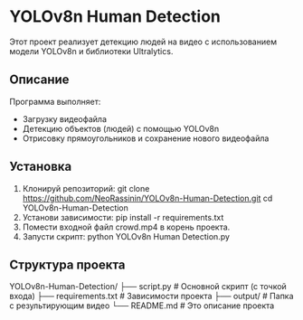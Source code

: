 # YOLOv8n Human Detection

Этот проект реализует детекцию людей на видео с использованием модели YOLOv8n и библиотеки Ultralytics.

## Описание

Программа выполняет:
- Загрузку видеофайла
- Детекцию объектов (людей) с помощью YOLOv8n
- Отрисовку прямоугольников и сохранение нового видеофайла

## Установка

1. Клонируй репозиторий:
git clone https://github.com/NeoRassinin/YOLOv8n-Human-Detection.git
cd YOLOv8n-Human-Detection
2. Установи зависимости:
pip install -r requirements.txt
3. Помести входной файл crowd.mp4 в корень проекта.
4. Запусти скрипт: python YOLOv8n Human Detection.py


## Структура проекта
YOLOv8n-Human-Detection/
├── script.py              # Основной скрипт (с точкой входа)
├── requirements.txt       # Зависимости проекта
├── output/                # Папка с результирующим видео
└── README.md              # Это описание проекта

